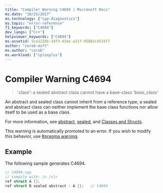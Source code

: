 ```yaml
---
title: "Compiler Warning C4694 | Microsoft Docs"
ms.date: "10/25/2017"
ms.technology: ["cpp-diagnostics"]
ms.topic: "error-reference"
f1_keywords: ["C4694"]
dev_langs: ["C++"]
helpviewer_keywords: ["C4694"]
ms.assetid: 5ca122bb-34f3-43ee-a21f-95802cd515f7
author: "corob-msft"
ms.author: "corob"
ms.workload: ["cplusplus"]
---
```

# Compiler Warning C4694

> '*class*': a sealed abstract class cannot have a base-class '*base_class*'

An abstract and sealed class cannot inherit from a reference type; a sealed and abstract class can neither implement the base class functions nor allow itself to be used as a base class.

For more information, see [abstract](../../windows/abstract-cpp-component-extensions.md), [sealed](../../windows/sealed-cpp-component-extensions.md), and [Classes and Structs](../../windows/classes-and-structs-cpp-component-extensions.md).

This warning is automatically promoted to an error. If you wish to modify this behavior, use [#pragma warning](../../preprocessor/warning.md).

## Example

The following sample generates C4694.

```cpp
// C4694.cpp
// compile with: /c /clr
ref struct A {};
ref struct B sealed abstract : A {};   // C4694
```